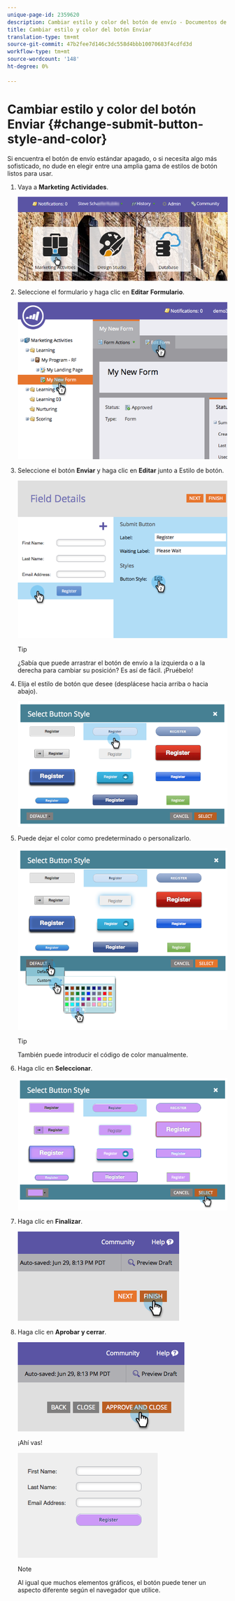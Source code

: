 ```yaml
---
unique-page-id: 2359620
description: Cambiar estilo y color del botón de envío - Documentos de marketing - Documentación del producto
title: Cambiar estilo y color del botón Enviar
translation-type: tm+mt
source-git-commit: 47b2fee7d146c3dc558d4bbb10070683f4cdfd3d
workflow-type: tm+mt
source-wordcount: '148'
ht-degree: 0%

---
```



# Cambiar estilo y color del botón Enviar {#change-submit-button-style-and-color}

Si encuentra el botón de envío estándar apagado, o si necesita algo más sofisticado, no dude en elegir entre una amplia gama de estilos de botón listos para usar.

1. Vaya a **Marketing** **Actividades**.

   ![](assets/login-marketing-activities-3.png)

1. Seleccione el formulario y haga clic en **Editar** **Formulario**.

   ![](assets/image2014-9-15-16-3a54-3a36.png)

1. Seleccione el botón **Enviar** y haga clic en **Editar** junto a Estilo de botón.

   ![](assets/image2014-9-15-16-3a54-3a56.png)

   >[!TIP]
   >
   >¿Sabía que puede arrastrar el botón de envío a la izquierda o a la derecha para cambiar su posición? Es así de fácil. ¡Pruébelo!

1. Elija el estilo de botón que desee (desplácese hacia arriba o hacia abajo).

   ![](assets/image2014-9-15-16-3a55-3a30.png)

1. Puede dejar el color como predeterminado o personalizarlo.

   ![](assets/image2014-9-15-16-3a56-3a0.png)

   >[!TIP]
   >
   >También puede introducir el código de color manualmente.

1. Haga clic en **Seleccionar**.

   ![](assets/image2014-9-15-16-3a56-3a37.png)

1. Haga clic en **Finalizar**.

   ![](assets/image2014-9-15-16-3a56-3a52.png)

1. Haga clic en **Aprobar y cerrar**.

   ![](assets/image2014-9-15-16-3a57-3a10.png)

   ¡Ahí vas!

   ![](assets/image2014-9-15-16-3a57-3a17.png)

   >[!NOTE]
   >
   >Al igual que muchos elementos gráficos, el botón puede tener un aspecto diferente según el navegador que utilice.

